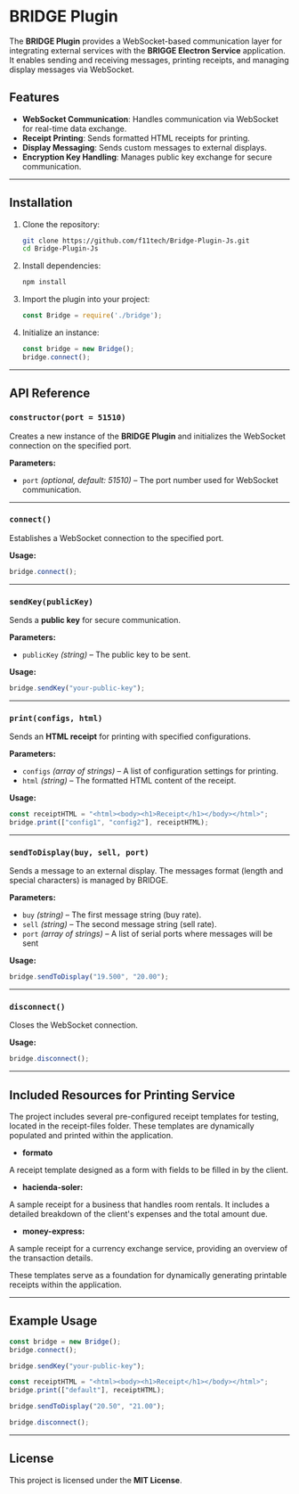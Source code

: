 # BRIDGE Plugin

The **BRIDGE Plugin** provides a WebSocket-based communication layer for integrating external services with the **BRIGGE Electron Service** application. It enables sending and receiving messages, printing receipts, and managing display messages via WebSocket.

## Features

- **WebSocket Communication**: Handles communication via WebSocket for real-time data exchange.
- **Receipt Printing**: Sends formatted HTML receipts for printing.
- **Display Messaging**: Sends custom messages to external displays.
- **Encryption Key Handling**: Manages public key exchange for secure communication.

---

## Installation

1. Clone the repository:
   ```bash
   git clone https://github.com/f11tech/Bridge-Plugin-Js.git
   cd Bridge-Plugin-Js
   ```

2. Install dependencies:
   ```bash
   npm install
   ```

3. Import the plugin into your project:
   ```js
   const Bridge = require('./bridge');
   ```

4. Initialize an instance:
   ```js
   const bridge = new Bridge();
   bridge.connect();
   ```

---

## API Reference

### `constructor(port = 51510)`

Creates a new instance of the **BRIDGE Plugin** and initializes the WebSocket connection on the specified port.

**Parameters:**
- `port` *(optional, default: 51510)* – The port number used for WebSocket communication.

---

### `connect()`

Establishes a WebSocket connection to the specified port.

**Usage:**
```js
bridge.connect();
```

---

### `sendKey(publicKey)`

Sends a **public key** for secure communication.

**Parameters:**
- `publicKey` *(string)* – The public key to be sent.

**Usage:**
```js
bridge.sendKey("your-public-key");
```

---

### `print(configs, html)`

Sends an **HTML receipt** for printing with specified configurations.

**Parameters:**
- `configs` *(array of strings)* – A list of configuration settings for printing.
- `html` *(string)* – The formatted HTML content of the receipt.

**Usage:**
```js
const receiptHTML = "<html><body><h1>Receipt</h1></body></html>";
bridge.print(["config1", "config2"], receiptHTML);
```

---

### `sendToDisplay(buy, sell, port)`

Sends a message to an external display. The messages format (length and special characters) is managed by BRIDGE.

**Parameters:**
- `buy` *(string)* – The first message string (buy rate).
- `sell` *(string)* – The second message string (sell rate).
- `port` *(array of strings)* – A list of serial ports where messages will be sent

**Usage:**
```js
bridge.sendToDisplay("19.500", "20.00");
```

---

### `disconnect()`

Closes the WebSocket connection.

**Usage:**
```js
bridge.disconnect();
```

---

## Included Resources for Printing Service
The project includes several pre-configured receipt templates for testing, located in the receipt-files folder. These templates are dynamically populated and printed within the application.

- **formato**

A receipt template designed as a form with fields to be filled in by the client.

- **hacienda-soler:**

A sample receipt for a business that handles room rentals. It includes a detailed breakdown of the client's expenses and the total amount due.

- **money-express:**

A sample receipt for a currency exchange service, providing an overview of the transaction details.

These templates serve as a foundation for dynamically generating printable receipts within the application.

---

## Example Usage

```js
const bridge = new Bridge();
bridge.connect();

bridge.sendKey("your-public-key");

const receiptHTML = "<html><body><h1>Receipt</h1></body></html>";
bridge.print(["default"], receiptHTML);

bridge.sendToDisplay("20.50", "21.00");

bridge.disconnect();
```
---

## License

This project is licensed under the **MIT License**.